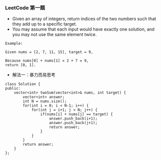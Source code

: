### LeetCode 第一题
- Given an array of integers, return indices of the two numbers such that they add up to a specific target.
- You may assume that each input would have exactly one solution, and you may not use the same element twice.
```
Example:

Given nums = [2, 7, 11, 15], target = 9,

Because nums[0] + nums[1] = 2 + 7 = 9,
return [0, 1].
```
- 解法一：暴力而易思考
```
class Solution {
public:
    vector<int> twoSum(vector<int>& nums, int target) {
        vector<int> answer;
        int N = nums.size();
        for(int i = 0; i < N-1; i++) {
            for(int j = i+1; j < N; j++) {
                if(nums[i] + nums[j] == target) {
                    answer.push_back(i+1);
                    answer.push_back(j+1);
                    return answer;
                }
            }
        }
        return answer;
    }
};
```

